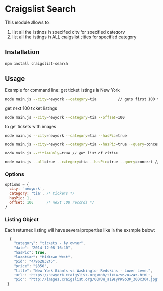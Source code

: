 # Craigslist Search 



This module allows to:
1. list all the listings in specified city for specified category
2. list all the listings in ALL craigslist cities for specified category

## Installation

```bash
npm install craigslist-search
```

## Usage
Example for command line: get ticket listings in New York 

```bash
node main.js --city=newyork --category=tia          // gets first 100 ticket listings
```
get next 100 ticket listings 

```bash
node main.js --city=newyork --category=tia --offset=100
```
to get tickets with images

```bash
node main.js --city=newyork --category=tia --hasPic=true
```

```bash
node main.js --city=newyork --category=tia --hasPic=true --query=concert // an with a query
```

```bash
node main.js --citiesOnly=true // get list of cities
```
```bash
node main.js --all=true --category=tia --hasPic=true --query=concert // runs the search for all cities
```

### Options
```javascript
options = {
  city: 'newyork',
  category: 'tia', /* tickets */
  hasPic: 1,
  offset: 100      /* next 100 records */
}
```
### Listing Object

Each returned listing will have several properties like in the example below:
```javascript
  {
    "category": "tickets - by owner",
    "date": "2014-12-08 16:30",
    "hasPic": true,
    "location": "Midtown West",
    "pid": "4796283245",
    "price": "$350",
    "title": "New York Giants vs Washington Redskins - Lower Level",
    "url": "https://newyork.craigslist.org/mnh/tix/4796283245.html",
    "pic": "http://images.craigslist.org/00W0W_a19zyPK9o3U_300x300.jpg"
 }
```
